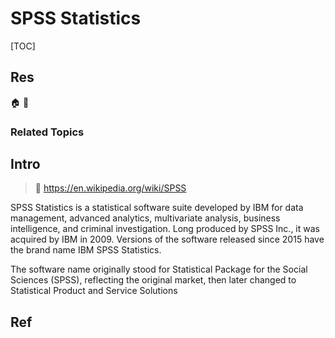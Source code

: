 # SPSS Statistics

[TOC]



## Res
🏠 
🚧 


### Related Topics



## Intro
> 🔗 https://en.wikipedia.org/wiki/SPSS

SPSS Statistics is a statistical software suite developed by IBM for data management, advanced analytics, multivariate analysis, business intelligence, and criminal investigation. Long produced by SPSS Inc., it was acquired by IBM in 2009. Versions of the software released since 2015 have the brand name IBM SPSS Statistics.

The software name originally stood for Statistical Package for the Social Sciences (SPSS), reflecting the original market, then later changed to Statistical Product and Service Solutions



## Ref

